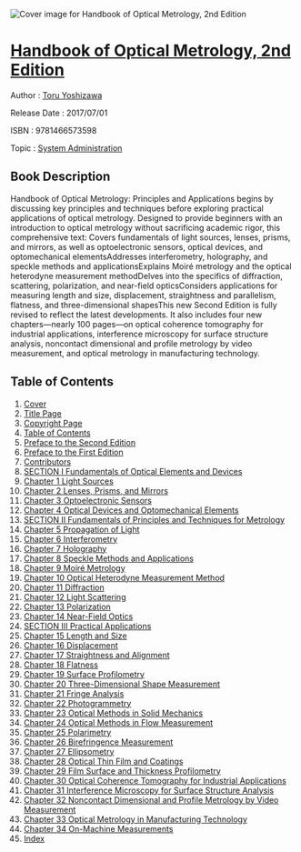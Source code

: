 ![Cover image for Handbook of Optical Metrology, 2nd Edition](https://imgdetail.ebookreading.net/cover/cover/system_admin/EB9781466573598.jpg)

[Handbook of Optical Metrology, 2nd Edition](https://ebookreading.net/view/book/Handbook+of+Optical+Metrology%2C+2nd+Edition-EB9781466573598_1.html "Handbook of Optical Metrology, 2nd Edition")
====================================================================================================================

Author : [Toru Yoshizawa](https://ebookreading.net/search/author/Toru+Yoshizawa)

Release Date : 2017/07/01

ISBN : 9781466573598

Topic : [System Administration](https://ebookreading.net/search/category/system-administration)

Book Description
-----------------

 Handbook of Optical Metrology: Principles and Applications begins by discussing key principles and techniques before exploring practical applications of optical metrology. Designed to provide beginners with an introduction to optical metrology without sacrificing academic rigor, this comprehensive text:
Covers fundamentals of light sources, lenses, prisms, and mirrors, as well as optoelectronic sensors, optical devices, and optomechanical elementsAddresses interferometry, holography, and speckle methods and applicationsExplains Moiré metrology and the optical heterodyne measurement methodDelves into the specifics of diffraction, scattering, polarization, and near-field opticsConsiders applications for measuring length and size, displacement, straightness and parallelism, flatness, and three-dimensional shapesThis new Second Edition is fully revised to reflect the latest developments. It also includes four new chapters—nearly 100 pages—on optical coherence tomography for industrial applications, interference microscopy for surface structure analysis, noncontact dimensional and profile metrology by video measurement, and optical metrology in manufacturing technology.
              
Table of Contents
-----------------

1. [Cover](https://ebookreading.net/view/book/Handbook+of+Optical+Metrology%2C+2nd+Edition-EB9781466573598_1.html)
1. [Title Page](https://ebookreading.net/view/book/Handbook+of+Optical+Metrology%2C+2nd+Edition-EB9781466573598_2.html)
1. [Copyright Page](https://ebookreading.net/view/book/Handbook+of+Optical+Metrology%2C+2nd+Edition-EB9781466573598_3.html)
1. [Table of Contents](https://ebookreading.net/view/book/Handbook+of+Optical+Metrology%2C+2nd+Edition-EB9781466573598_4.html)
1. [Preface to the Second Edition](https://ebookreading.net/view/book/Handbook+of+Optical+Metrology%2C+2nd+Edition-EB9781466573598_5.html)
1. [Preface to the First Edition](https://ebookreading.net/view/book/Handbook+of+Optical+Metrology%2C+2nd+Edition-EB9781466573598_6.html)
1. [Contributors](https://ebookreading.net/view/book/Handbook+of+Optical+Metrology%2C+2nd+Edition-EB9781466573598_7.html)
1. [SECTION I Fundamentals of Optical Elements and Devices](https://ebookreading.net/view/book/Handbook+of+Optical+Metrology%2C+2nd+Edition-EB9781466573598_8.html)
1. [Chapter 1 Light Sources](https://ebookreading.net/view/book/Handbook+of+Optical+Metrology%2C+2nd+Edition-EB9781466573598_9.html)
1. [Chapter 2 Lenses, Prisms, and Mirrors](https://ebookreading.net/view/book/Handbook+of+Optical+Metrology%2C+2nd+Edition-EB9781466573598_11.html)
1. [Chapter 3 Optoelectronic Sensors](https://ebookreading.net/view/book/Handbook+of+Optical+Metrology%2C+2nd+Edition-EB9781466573598_12.html)
1. [Chapter 4 Optical Devices and Optomechanical Elements](https://ebookreading.net/view/book/Handbook+of+Optical+Metrology%2C+2nd+Edition-EB9781466573598_13.html)
1. [SECTION II Fundamentals of Principles and Techniques for Metrology](https://ebookreading.net/view/book/Handbook+of+Optical+Metrology%2C+2nd+Edition-EB9781466573598_14.html)
1. [Chapter 5 Propagation of Light](https://ebookreading.net/view/book/Handbook+of+Optical+Metrology%2C+2nd+Edition-EB9781466573598_15.html)
1. [Chapter 6 Interferometry](https://ebookreading.net/view/book/Handbook+of+Optical+Metrology%2C+2nd+Edition-EB9781466573598_16.html)
1. [Chapter 7 Holography](https://ebookreading.net/view/book/Handbook+of+Optical+Metrology%2C+2nd+Edition-EB9781466573598_17.html)
1. [Chapter 8 Speckle Methods and Applications](https://ebookreading.net/view/book/Handbook+of+Optical+Metrology%2C+2nd+Edition-EB9781466573598_18.html)
1. [Chapter 9 Moiré Metrology](https://ebookreading.net/view/book/Handbook+of+Optical+Metrology%2C+2nd+Edition-EB9781466573598_19.html)
1. [Chapter 10 Optical Heterodyne Measurement Method](https://ebookreading.net/view/book/Handbook+of+Optical+Metrology%2C+2nd+Edition-EB9781466573598_20.html)
1. [Chapter 11 Diffraction](https://ebookreading.net/view/book/Handbook+of+Optical+Metrology%2C+2nd+Edition-EB9781466573598_21.html)
1. [Chapter 12 Light Scattering](https://ebookreading.net/view/book/Handbook+of+Optical+Metrology%2C+2nd+Edition-EB9781466573598_22.html)
1. [Chapter 13 Polarization](https://ebookreading.net/view/book/Handbook+of+Optical+Metrology%2C+2nd+Edition-EB9781466573598_23.html)
1. [Chapter 14 Near-Field Optics](https://ebookreading.net/view/book/Handbook+of+Optical+Metrology%2C+2nd+Edition-EB9781466573598_24.html)
1. [SECTION III Practical Applications](https://ebookreading.net/view/book/Handbook+of+Optical+Metrology%2C+2nd+Edition-EB9781466573598_25.html)
1. [Chapter 15 Length and Size](https://ebookreading.net/view/book/Handbook+of+Optical+Metrology%2C+2nd+Edition-EB9781466573598_26.html)
1. [Chapter 16 Displacement](https://ebookreading.net/view/book/Handbook+of+Optical+Metrology%2C+2nd+Edition-EB9781466573598_27.html)
1. [Chapter 17 Straightness and Alignment](https://ebookreading.net/view/book/Handbook+of+Optical+Metrology%2C+2nd+Edition-EB9781466573598_28.html)
1. [Chapter 18 Flatness](https://ebookreading.net/view/book/Handbook+of+Optical+Metrology%2C+2nd+Edition-EB9781466573598_29.html)
1. [Chapter 19 Surface Profilometry](https://ebookreading.net/view/book/Handbook+of+Optical+Metrology%2C+2nd+Edition-EB9781466573598_30.html)
1. [Chapter 20 Three-Dimensional Shape Measurement](https://ebookreading.net/view/book/Handbook+of+Optical+Metrology%2C+2nd+Edition-EB9781466573598_31.html)
1. [Chapter 21 Fringe Analysis](https://ebookreading.net/view/book/Handbook+of+Optical+Metrology%2C+2nd+Edition-EB9781466573598_32.html)
1. [Chapter 22 Photogrammetry](https://ebookreading.net/view/book/Handbook+of+Optical+Metrology%2C+2nd+Edition-EB9781466573598_33.html)
1. [Chapter 23 Optical Methods in Solid Mechanics](https://ebookreading.net/view/book/Handbook+of+Optical+Metrology%2C+2nd+Edition-EB9781466573598_34.html)
1. [Chapter 24 Optical Methods in Flow Measurement](https://ebookreading.net/view/book/Handbook+of+Optical+Metrology%2C+2nd+Edition-EB9781466573598_35.html)
1. [Chapter 25 Polarimetry](https://ebookreading.net/view/book/Handbook+of+Optical+Metrology%2C+2nd+Edition-EB9781466573598_36.html)
1. [Chapter 26 Birefringence Measurement](https://ebookreading.net/view/book/Handbook+of+Optical+Metrology%2C+2nd+Edition-EB9781466573598_37.html)
1. [Chapter 27 Ellipsometry](https://ebookreading.net/view/book/Handbook+of+Optical+Metrology%2C+2nd+Edition-EB9781466573598_38.html)
1. [Chapter 28 Optical Thin Film and Coatings](https://ebookreading.net/view/book/Handbook+of+Optical+Metrology%2C+2nd+Edition-EB9781466573598_39.html)
1. [Chapter 29 Film Surface and Thickness Profilometry](https://ebookreading.net/view/book/Handbook+of+Optical+Metrology%2C+2nd+Edition-EB9781466573598_40.html)
1. [Chapter 30 Optical Coherence Tomography for Industrial Applications](https://ebookreading.net/view/book/Handbook+of+Optical+Metrology%2C+2nd+Edition-EB9781466573598_41.html)
1. [Chapter 31 Interference Microscopy for Surface Structure Analysis](https://ebookreading.net/view/book/Handbook+of+Optical+Metrology%2C+2nd+Edition-EB9781466573598_42.html)
1. [Chapter 32 Noncontact Dimensional and Profile Metrology by Video Measurement](https://ebookreading.net/view/book/Handbook+of+Optical+Metrology%2C+2nd+Edition-EB9781466573598_43.html)
1. [Chapter 33 Optical Metrology in Manufacturing Technology](https://ebookreading.net/view/book/Handbook+of+Optical+Metrology%2C+2nd+Edition-EB9781466573598_44.html)
1. [Chapter 34 On-Machine Measurements](https://ebookreading.net/view/book/Handbook+of+Optical+Metrology%2C+2nd+Edition-EB9781466573598_45.html)
1. [Index](https://ebookreading.net/view/book/Handbook+of+Optical+Metrology%2C+2nd+Edition-EB9781466573598_46.html)

